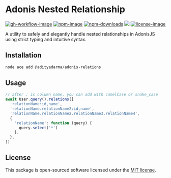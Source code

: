 # Adonis Nested Relationship

[![gh-workflow-image]][gh-workflow-url] [![npm-image]][npm-url] [![npm-downloads]][npm-downloads] ![][typescript-image] [![license-image]][license-url]

A utility to safely and elegantly handle nested relationships in AdonisJS using strict typing and intuitive syntax.

## Installation

```sh
node ace add @adityadarma/adonis-relations
```

## Usage

```ts
// after : is column name, you can add with camelCase or snake_case
await User.query().relations([
  'relationName:id,name',
  'relationName.relationName2:id,name',
  'relationName.relationName2.relationName3.relationName4',
  {
    'relationName': function (query) {
      query.select('*')
    },
  },
])
```

## License

This package is open-sourced software licensed under the [MIT license](LICENSE.md).

[gh-workflow-image]: https://img.shields.io/github/actions/workflow/status/adityadarma/adonis-relations/release.yml?style=for-the-badge
[gh-workflow-url]: https://github.com/adityadarma/adonis-relations/actions/workflows/release.yml 'Github action'
[npm-image]: https://img.shields.io/npm/v/@adityadarma/adonis-relations/latest.svg?style=for-the-badge&logo=npm
[npm-url]: https://www.npmjs.com/package/@adityadarma/adonis-relations/v/latest 'npm'
[typescript-image]: https://img.shields.io/badge/Typescript-294E80.svg?style=for-the-badge&logo=typescript
[license-url]: LICENSE.md
[license-image]: https://img.shields.io/github/license/adityadarma/adonis-relations?style=for-the-badge
[npm-downloads]: https://img.shields.io/npm/dm/@adityadarma/adonis-relations.svg?style=for-the-badge
[count-downloads]: https://npmcharts.com/compare/@adityadarma/adonis-relations?minimal=true
